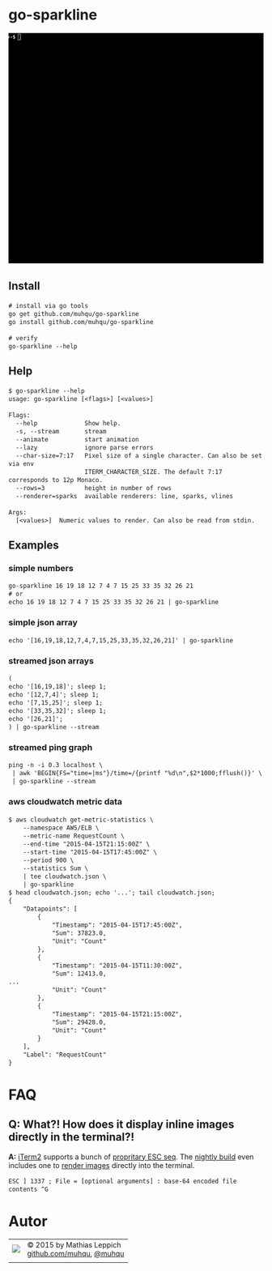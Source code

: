 
# go-sparkline

![](demo.gif)

## Install
``` shell
# install via go tools
go get github.com/muhqu/go-sparkline
go install github.com/muhqu/go-sparkline

# verify
go-sparkline --help
```

## Help

```
$ go-sparkline --help
usage: go-sparkline [<flags>] [<values>]

Flags:
  --help             Show help.
  -s, --stream       stream
  --animate          start animation
  --lazy             ignore parse errors
  --char-size=7:17   Pixel size of a single character. Can also be set via env
                     ITERM_CHARACTER_SIZE. The default 7:17 corresponds to 12p Monaco.
  --rows=3           height in number of rows
  --renderer=sparks  available renderers: line, sparks, vlines

Args:
  [<values>]  Numeric values to render. Can also be read from stdin.
```

## Examples

### simple numbers
```
go-sparkline 16 19 18 12 7 4 7 15 25 33 35 32 26 21
# or
echo 16 19 18 12 7 4 7 15 25 33 35 32 26 21 | go-sparkline
```

### simple json array
```
echo '[16,19,18,12,7,4,7,15,25,33,35,32,26,21]' | go-sparkline
```

###  streamed json arrays
```
(
echo '[16,19,18]'; sleep 1;
echo '[12,7,4]'; sleep 1;
echo '[7,15,25]'; sleep 1;
echo '[33,35,32]'; sleep 1;
echo '[26,21]';
) | go-sparkline --stream
```

### streamed ping graph
```
ping -n -i 0.3 localhost \
 | awk 'BEGIN{FS="time=|ms"}/time=/{printf "%d\n",$2*1000;fflush()}' \
 | go-sparkline --stream
```

### aws cloudwatch metric data
```
$ aws cloudwatch get-metric-statistics \
    --namespace AWS/ELB \
    --metric-name RequestCount \
    --end-time "2015-04-15T21:15:00Z" \
    --start-time "2015-04-15T17:45:00Z" \
    --period 900 \
    --statistics Sum \
    | tee cloudwatch.json \
    | go-sparkline
$ head cloudwatch.json; echo '...'; tail cloudwatch.json;
{
    "Datapoints": [
        {
            "Timestamp": "2015-04-15T17:45:00Z",
            "Sum": 37823.0,
            "Unit": "Count"
        },
        {
            "Timestamp": "2015-04-15T11:30:00Z",
            "Sum": 12413.0,
...
            "Unit": "Count"
        },
        {
            "Timestamp": "2015-04-15T21:15:00Z",
            "Sum": 29428.0,
            "Unit": "Count"
        }
    ],
    "Label": "RequestCount"
}
```


# FAQ

## Q: What?! How does it display inline images directly in the terminal?!

**A:** [iTerm2][] supports a bunch of [propritary ESC seq][iTerm2seq]. The [nightly build][iTerm2nightly] even includes one to [render images][iTerm2images] directly into the terminal. 
```
ESC ] 1337 ; File = [optional arguments] : base-64 encoded file contents ^G
```


[iTerm2]: http://iterm2.com/
[iTerm2seq]: http://iterm2.com/documentation-escape-codes.html
[iTerm2images]: http://iterm2.com/images.html
[iTerm2nightly]: http://iterm2.com/downloads/nightly/

# Autor


|   |   |
|---|---|
| ![](http://gravatar.com/avatar/0ad964bc2b83e0977d8f70816eda1c70) | © 2015 by Mathias Leppich <br>  [github.com/muhqu](https://github.com/muhqu), [@muhqu](http://twitter.com/muhqu) |
|   |   |

